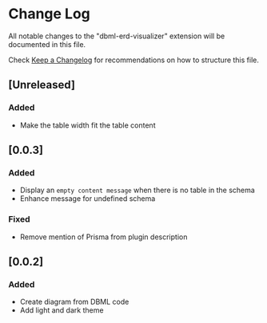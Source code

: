 # Change Log

All notable changes to the "dbml-erd-visualizer" extension will be documented in this file.

Check [Keep a Changelog](http://keepachangelog.com/) for recommendations on how to structure this file.

## [Unreleased]

### Added

- Make the table width fit the table content

## [0.0.3]

### Added

- Display an `empty content message` when there is no table in the schema
- Enhance message for undefined schema

### Fixed

- Remove mention of Prisma from plugin description

## [0.0.2]

### Added

- Create diagram from DBML code
- Add light and dark theme

